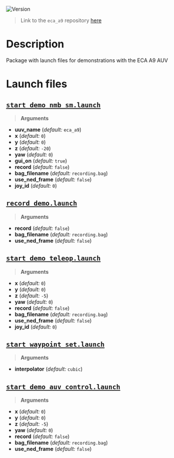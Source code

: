 ![Version](https://img.shields.io/badge/version-0.1.5-brightgreen.svg)

> Link to the `eca_a9` repository [here](https://github.com/uuvsimulator/eca_a9)

# Description

Package with launch files for demonstrations with the ECA A9 AUV

# Launch files

## [`start_demo_nmb_sm.launch`](https://github.com/uuvsimulator/eca_a9/tree/master/eca_a9_gazebo/launch/start_demo_nmb_sm.launch)

> **Arguments**

* **uuv_name** (*default:* `eca_a9`)
* **x** (*default:* `0`)
* **y** (*default:* `0`)
* **z** (*default:* `-20`)
* **yaw** (*default:* `0`)
* **gui_on** (*default:* `true`)
* **record** (*default:* `false`)
* **bag_filename** (*default:* `recording.bag`)
* **use_ned_frame** (*default:* `false`)
* **joy_id** (*default:* `0`)

## [`record_demo.launch`](https://github.com/uuvsimulator/eca_a9/tree/master/eca_a9_gazebo/launch/record_demo.launch)

> **Arguments**

* **record** (*default:* `false`)
* **bag_filename** (*default:* `recording.bag`)
* **use_ned_frame** (*default:* `false`)

## [`start_demo_teleop.launch`](https://github.com/uuvsimulator/eca_a9/tree/master/eca_a9_gazebo/launch/start_demo_teleop.launch)

> **Arguments**

* **x** (*default:* `0`)
* **y** (*default:* `0`)
* **z** (*default:* `-5`)
* **yaw** (*default:* `0`)
* **record** (*default:* `false`)
* **bag_filename** (*default:* `recording.bag`)
* **use_ned_frame** (*default:* `false`)
* **joy_id** (*default:* `0`)

## [`start_waypoint_set.launch`](https://github.com/uuvsimulator/eca_a9/tree/master/eca_a9_gazebo/launch/start_waypoint_set.launch)

> **Arguments**

* **interpolator** (*default:* `cubic`)

## [`start_demo_auv_control.launch`](https://github.com/uuvsimulator/eca_a9/tree/master/eca_a9_gazebo/launch/start_demo_auv_control.launch)

> **Arguments**

* **x** (*default:* `0`)
* **y** (*default:* `0`)
* **z** (*default:* `-5`)
* **yaw** (*default:* `0`)
* **record** (*default:* `false`)
* **bag_filename** (*default:* `recording.bag`)
* **use_ned_frame** (*default:* `false`)

